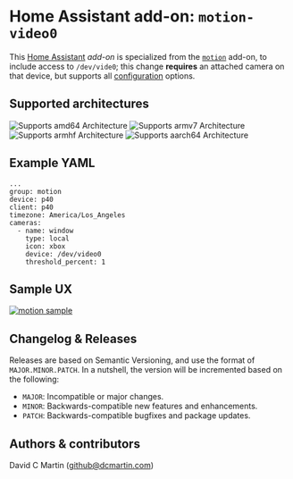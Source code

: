 # Home Assistant add-on: `motion-video0`

This [Home Assistant](http://home-assistant.io) _add-on_ is specialized from the [`motion`](http://github.com/dcmartin/hassio-addons/tree/master/motion/README.md) add-on, to include access to `/dev/vide0`; this change **requires** an attached camera on that device, but supports all [configuration](http://github.com/dcmartin/hassio-addons/tree/master/motion/CONFIGURATION.md) options.

## Supported architectures

![Supports amd64 Architecture][amd64-shield]
![Supports armv7 Architecture][armv7-shield]
![Supports armhf Architecture][armhf-shield]
![Supports aarch64 Architecture][aarch64-shield]

[aarch64-shield]: https://img.shields.io/badge/aarch64-yes-green.svg
[amd64-shield]: https://img.shields.io/badge/amd64-yes-green.svg
[armv7-shield]: https://img.shields.io/badge/armv7-yes-green.svg
[armhf-shield]: https://img.shields.io/badge/armhf-yes-green.svg

## Example YAML

```
...
group: motion
device: p40
client: p40
timezone: America/Los_Angeles
cameras:
  - name: window
    type: local
    icon: xbox
    device: /dev/video0
    threshold_percent: 1
```

## Sample UX

[![motion sample](motion-video0-sample.png?raw=true "SAMPLE")](http://github.com/dcmartin/hassio-addons/tree/master/motion-video0/motion-video0-sample.png)

## Changelog & Releases

Releases are based on Semantic Versioning, and use the format
of ``MAJOR.MINOR.PATCH``. In a nutshell, the version will be incremented
based on the following:

- ``MAJOR``: Incompatible or major changes.
- ``MINOR``: Backwards-compatible new features and enhancements.
- ``PATCH``: Backwards-compatible bugfixes and package updates.

## Authors & contributors

David C Martin (github@dcmartin.com)

[commits]: https://github.com/dcmartin/hassio-addons/motion/commits/master
[contributors]: https://github.com/dcmartin/hassio-addons/motion/graphs/contributors
[dcmartin]: https://github.com/dcmartin
[issue]: https://github.com/dcmartin/hassio-addons/motion/issues
[keepchangelog]: http://keepachangelog.com/en/1.0.0/
[releases]: https://github.com/dcmartin/hassio-addons/motion/releases
[repository]: https://github.com/dcmartin/hassio-addons

